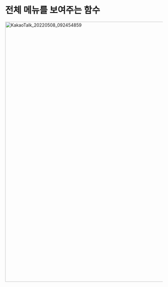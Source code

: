 # 전체 메뉴를 보여주는 함수

<img width="832" alt="KakaoTalk_20220508_092454859" src="https://user-images.githubusercontent.com/100589396/167407267-c4ad9119-0c0e-4d16-b3b4-407d4a449152.png">
